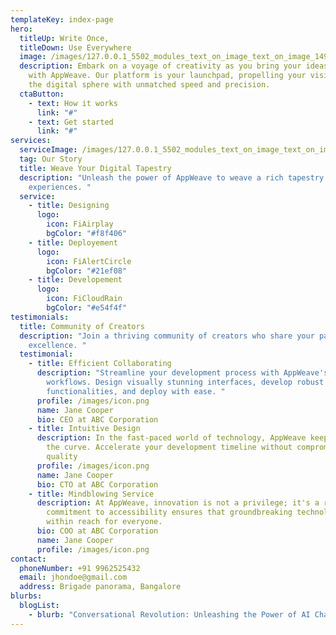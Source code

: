 ```yaml
---
templateKey: index-page
hero:
  titleUp: Write Once,
  titleDown: Use Everywhere
  image: /images/127.0.0.1_5502_modules_text_on_image_text_on_image_149_by_subrato.html-1-.png
  description: Embark on a voyage of creativity as you bring your ideas to life
    with AppWeave. Our platform is your launchpad, propelling your vision into
    the digital sphere with unmatched speed and precision.
  ctaButton:
    - text: How it works
      link: "#"
    - text: Get started
      link: "#"
services:
  serviceImage: /images/127.0.0.1_5502_modules_text_on_image_text_on_image_149_by_subrato.html-1-.png
  tag: Our Story
  title: Weave Your Digital Tapestry
  description: "Unleash the power of AppWeave to weave a rich tapestry of digital
    experiences. "
  service:
    - title: Designing
      logo:
        icon: FiAirplay
        bgColor: "#f8f406"
    - title: Deployement
      logo:
        icon: FiAlertCircle
        bgColor: "#21ef08"
    - title: Developement
      logo:
        icon: FiCloudRain
        bgColor: "#e54f4f"
testimonials:
  title: Community of Creators
  description: "Join a thriving community of creators who share your passion for
    excellence. "
  testimonial:
    - title: Efficient Collaborating
      description: "Streamline your development process with AppWeave's intuitive
        workflows. Design visually stunning interfaces, develop robust
        functionalities, and deploy with ease. "
      profile: /images/icon.png
      name: Jane Cooper
      bio: CEO at ABC Corporation
    - title: Intuitive Design
      description: In the fast-paced world of technology, AppWeave keeps you ahead of
        the curve. Accelerate your development timeline without compromising on
        quality
      profile: /images/icon.png
      name: Jane Cooper
      bio: CTO at ABC Corporation
    - title: Mindblowing Service
      description: At AppWeave, innovation is not a privilege; it's a right. Our
        commitment to accessibility ensures that groundbreaking technology is
        within reach for everyone.
      bio: COO at ABC Corporation
      name: Jane Cooper
      profile: /images/icon.png
contact:
  phoneNumber: +91 9962525432
  email: jhondoe@gmail.com
  address: Brigade panorama, Bangalore
blurbs:
  blogList:
    - blurb: "Conversational Revolution: Unleashing the Power of AI Chatbots"
---
```

